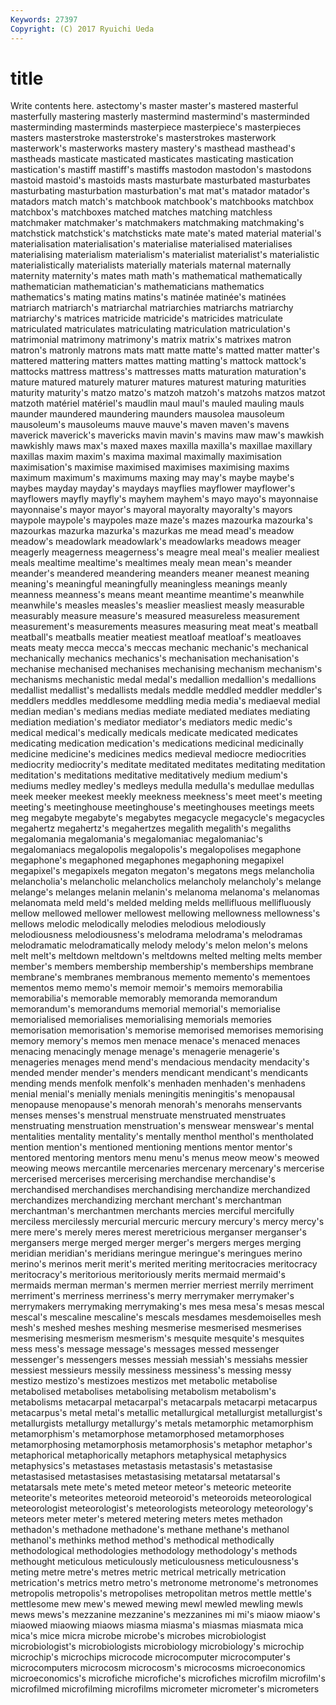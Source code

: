 ```yaml
---
Keywords: 27397 
Copyright: (C) 2017 Ryuichi Ueda
---
```


# title

Write contents here.
astectomy's master master's mastered masterful masterfully
mastering masterly mastermind mastermind's masterminded masterminding masterminds masterpiece masterpiece's masterpieces
masters masterstroke masterstroke's masterstrokes masterwork masterwork's masterworks mastery mastery's masthead
masthead's mastheads masticate masticated masticates masticating mastication mastication's mastiff mastiff's
mastiffs mastodon mastodon's mastodons mastoid mastoid's mastoids masts masturbate masturbated
masturbates masturbating masturbation masturbation's mat mat's matador matador's matadors match
match's matchbook matchbook's matchbooks matchbox matchbox's matchboxes matched matches matching
matchless matchmaker matchmaker's matchmakers matchmaking matchmaking's matchstick matchstick's matchsticks mate
mate's mated material material's materialisation materialisation's materialise materialised materialises materialising
materialism materialism's materialist materialist's materialistic materialistically materialists materially materials maternal
maternally maternity maternity's mates math math's mathematical mathematically mathematician mathematician's
mathematicians mathematics mathematics's mating matins matins's matinée matinée's matinées matriarch
matriarch's matriarchal matriarchies matriarchs matriarchy matriarchy's matrices matricide matricide's matricides
matriculate matriculated matriculates matriculating matriculation matriculation's matrimonial matrimony matrimony's matrix
matrix's matrixes matron matron's matronly matrons mats matt matte matte's
matted matter matter's mattered mattering matters mattes matting matting's mattock
mattock's mattocks mattress mattress's mattresses matts maturation maturation's mature matured
maturely maturer matures maturest maturing maturities maturity maturity's matzo matzo's
matzoh matzoh's matzohs matzos matzot matzoth matériel matériel's maudlin maul
maul's mauled mauling mauls maunder maundered maundering maunders mausolea mausoleum
mausoleum's mausoleums mauve mauve's maven maven's mavens maverick maverick's mavericks
mavin mavin's mavins maw maw's mawkish mawkishly maws max's maxed
maxes maxilla maxilla's maxillae maxillary maxillas maxim maxim's maxima maximal
maximally maximisation maximisation's maximise maximised maximises maximising maxims maximum maximum's
maximums maxing may may's maybe maybe's maybes mayday mayday's maydays
mayflies mayflower mayflower's mayflowers mayfly mayfly's mayhem mayhem's mayo mayo's
mayonnaise mayonnaise's mayor mayor's mayoral mayoralty mayoralty's mayors maypole maypole's
maypoles maze maze's mazes mazourka mazourka's mazourkas mazurka mazurka's mazurkas
me mead mead's meadow meadow's meadowlark meadowlark's meadowlarks meadows meager
meagerly meagerness meagerness's meagre meal meal's mealier mealiest meals mealtime
mealtime's mealtimes mealy mean mean's meander meander's meandered meandering meanders
meaner meanest meaning meaning's meaningful meaningfully meaningless meanings meanly meanness
meanness's means meant meantime meantime's meanwhile meanwhile's measles measles's measlier
measliest measly measurable measurably measure measure's measured measureless measurement measurement's
measurements measures measuring meat meat's meatball meatball's meatballs meatier meatiest
meatloaf meatloaf's meatloaves meats meaty mecca mecca's meccas mechanic mechanic's
mechanical mechanically mechanics mechanics's mechanisation mechanisation's mechanise mechanised mechanises mechanising
mechanism mechanism's mechanisms mechanistic medal medal's medallion medallion's medallions medallist
medallist's medallists medals meddle meddled meddler meddler's meddlers meddles meddlesome
meddling media media's mediaeval medial median median's medians medias mediate
mediated mediates mediating mediation mediation's mediator mediator's mediators medic medic's
medical medical's medically medicals medicate medicated medicates medicating medication medication's
medications medicinal medicinally medicine medicine's medicines medics medieval mediocre mediocrities
mediocrity mediocrity's meditate meditated meditates meditating meditation meditation's meditations meditative
meditatively medium medium's mediums medley medley's medleys medulla medulla's medullae
medullas meek meeker meekest meekly meekness meekness's meet meet's meeting
meeting's meetinghouse meetinghouse's meetinghouses meetings meets meg megabyte megabyte's megabytes
megacycle megacycle's megacycles megahertz megahertz's megahertzes megalith megalith's megaliths megalomania
megalomania's megalomaniac megalomaniac's megalomaniacs megalopolis megalopolis's megalopolises megaphone megaphone's megaphoned
megaphones megaphoning megapixel megapixel's megapixels megaton megaton's megatons megs melancholia
melancholia's melancholic melancholics melancholy melancholy's melange melange's melanges melanin melanin's
melanoma melanoma's melanomas melanomata meld meld's melded melding melds mellifluous
mellifluously mellow mellowed mellower mellowest mellowing mellowness mellowness's mellows melodic
melodically melodies melodious melodiously melodiousness melodiousness's melodrama melodrama's melodramas melodramatic
melodramatically melody melody's melon melon's melons melt melt's meltdown meltdown's
meltdowns melted melting melts member member's members membership membership's memberships
membrane membrane's membranes membranous memento memento's mementoes mementos memo memo's
memoir memoir's memoirs memorabilia memorabilia's memorable memorably memoranda memorandum memorandum's
memorandums memorial memorial's memorialise memorialised memorialises memorialising memorials memories memorisation
memorisation's memorise memorised memorises memorising memory memory's memos men menace
menace's menaced menaces menacing menacingly menage menage's menagerie menagerie's menageries
menages mend mend's mendacious mendacity mendacity's mended mender mender's menders
mendicant mendicant's mendicants mending mends menfolk menfolk's menhaden menhaden's menhadens
menial menial's menially menials meningitis meningitis's menopausal menopause menopause's menorah
menorah's menorahs menservants menses menses's menstrual menstruate menstruated menstruates menstruating
menstruation menstruation's menswear menswear's mental mentalities mentality mentality's mentally menthol
menthol's mentholated mention mention's mentioned mentioning mentions mentor mentor's mentored
mentoring mentors menu menu's menus meow meow's meowed meowing meows
mercantile mercenaries mercenary mercenary's mercerise mercerised mercerises mercerising merchandise merchandise's
merchandised merchandises merchandising merchandize merchandized merchandizes merchandizing merchant merchant's merchantman
merchantman's merchantmen merchants mercies merciful mercifully merciless mercilessly mercurial mercuric
mercury mercury's mercy mercy's mere mere's merely meres merest meretricious
merganser merganser's mergansers merge merged merger merger's mergers merges merging
meridian meridian's meridians meringue meringue's meringues merino merino's merinos merit
merit's merited meriting meritocracies meritocracy meritocracy's meritorious meritoriously merits mermaid
mermaid's mermaids merman merman's mermen merrier merriest merrily merriment merriment's
merriness merriness's merry merrymaker merrymaker's merrymakers merrymaking merrymaking's mes mesa
mesa's mesas mescal mescal's mescaline mescaline's mescals mesdames mesdemoiselles mesh
mesh's meshed meshes meshing mesmerise mesmerised mesmerises mesmerising mesmerism mesmerism's
mesquite mesquite's mesquites mess mess's message message's messages messed messenger
messenger's messengers messes messiah messiah's messiahs messier messiest messieurs messily
messiness messiness's messing messy mestizo mestizo's mestizoes mestizos met metabolic
metabolise metabolised metabolises metabolising metabolism metabolism's metabolisms metacarpal metacarpal's metacarpals
metacarpi metacarpus metacarpus's metal metal's metallic metallurgical metallurgist metallurgist's metallurgists
metallurgy metallurgy's metals metamorphic metamorphism metamorphism's metamorphose metamorphosed metamorphoses metamorphosing
metamorphosis metamorphosis's metaphor metaphor's metaphorical metaphorically metaphors metaphysical metaphysics metaphysics's
metastases metastasis metastasis's metastasise metastasised metastasises metastasising metatarsal metatarsal's metatarsals
mete mete's meted meteor meteor's meteoric meteorite meteorite's meteorites meteoroid
meteoroid's meteoroids meteorological meteorologist meteorologist's meteorologists meteorology meteorology's meteors meter
meter's metered metering meters metes methadon methadon's methadone methadone's methane
methane's methanol methanol's methinks method method's methodical methodically methodological methodologies
methodology methodology's methods methought meticulous meticulously meticulousness meticulousness's meting metre
metre's metres metric metrical metrically metrication metrication's metrics metro metro's
metronome metronome's metronomes metropolis metropolis's metropolises metropolitan metros mettle mettle's
mettlesome mew mew's mewed mewing mewl mewled mewling mewls mews
mews's mezzanine mezzanine's mezzanines mi mi's miaow miaow's miaowed miaowing
miaows miasma miasma's miasmas miasmata mica mica's mice micra microbe
microbe's microbes microbiologist microbiologist's microbiologists microbiology microbiology's microchip microchip's microchips
microcode microcomputer microcomputer's microcomputers microcosm microcosm's microcosms microeconomics microeconomics's microfiche
microfiche's microfiches microfilm microfilm's microfilmed microfilming microfilms micrometer micrometer's micrometers

